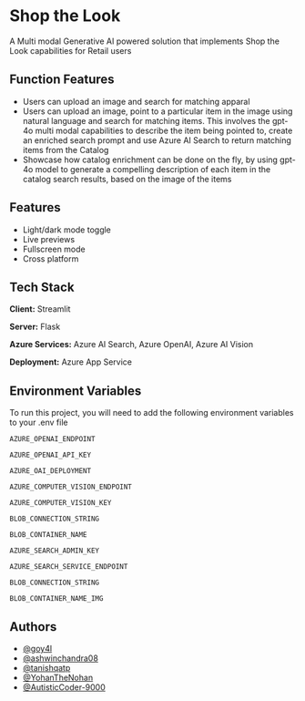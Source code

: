 
# Shop the Look

A Multi modal Generative AI powered solution that implements Shop the Look capabilities for Retail users

## Function Features
- Users can upload an image and search for matching apparal
- Users can upload an image, point to a particular item in the image using natural language and search for matching items. This involves the gpt-4o multi modal capabilities to describe the item being pointed to, create an enriched search prompt and use Azure AI Search to return matching items from the Catalog
- Showcase how catalog enrichment can be done on the fly, by using gpt-4o model to generate a compelling description of each item in the catalog search results, based on the image of the items


## Features

- Light/dark mode toggle
- Live previews
- Fullscreen mode
- Cross platform


## Tech Stack

**Client:** Streamlit

**Server:** Flask

**Azure Services:** Azure AI Search, Azure OpenAI, Azure AI Vision

**Deployment:** Azure App Service


## Environment Variables

To run this project, you will need to add the following environment variables to your .env file

`AZURE_OPENAI_ENDPOINT`

`AZURE_OPENAI_API_KEY`

`AZURE_OAI_DEPLOYMENT`

`AZURE_COMPUTER_VISION_ENDPOINT`

`AZURE_COMPUTER_VISION_KEY`

`BLOB_CONNECTION_STRING`

`BLOB_CONTAINER_NAME`

`AZURE_SEARCH_ADMIN_KEY`

`AZURE_SEARCH_SERVICE_ENDPOINT`

`BLOB_CONNECTION_STRING`

`BLOB_CONTAINER_NAME_IMG`




## Authors

- [@goy4l](https://www.github.com/goy4l)
- [@ashwinchandra08](https://www.github.com/ashwinchandra08)
- [@tanishqatp](https://www.github.com/tanishqatp)
- [@YohanTheNohan](https://www.github.com/YohanTheNohan)
- [@AutisticCoder-9000](https://github.com/AutisticCoder-9000)
